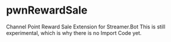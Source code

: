 # pwnRewardSale
Channel Point Reward Sale Extension for Streamer.Bot
This is still experimental, which is why there is no Import Code yet.

